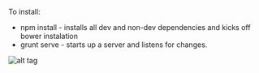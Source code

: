 



To install:

* npm install - installs all dev and non-dev dependencies and kicks off bower instalation
* grunt serve - starts up a server and listens for changes. 


![alt tag](http://oi60.tinypic.com/1embh5.jpg)

